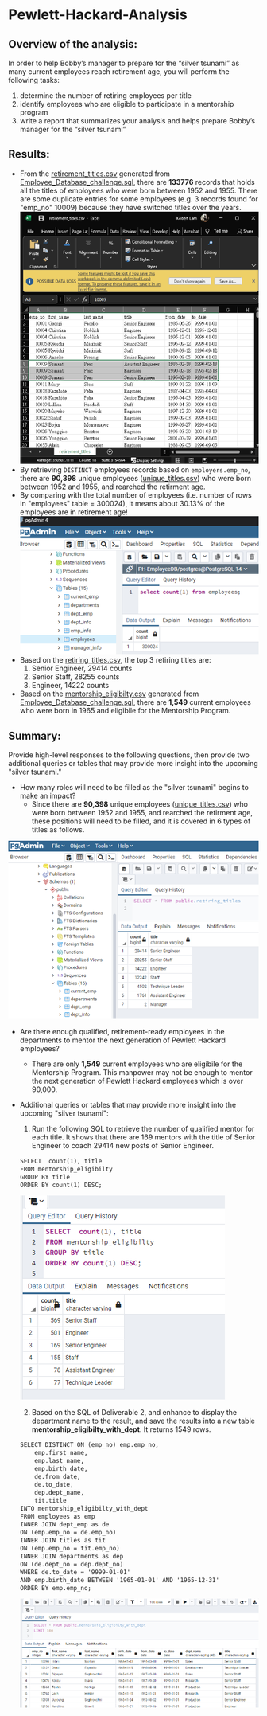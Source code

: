 # Pewlett-Hackard-Analysis

## Overview of the analysis:
In order to help Bobby’s manager to prepare for the “silver tsunami” as many current employees reach retirement age, you will perform the following tasks:
1. determine the number of retiring employees per title
2. identify employees who are eligible to participate in a mentorship program
3. write a report that summarizes your analysis and helps prepare Bobby’s manager for the “silver tsunami”

## Results:
- From the [retirement_titles.csv](Data/retirement_titles.csv) generated from [Employee_Database_challenge.sql](Queries/Employee_Database_challenge.sql), there are **133776** records that holds all the titles of employees who were born between 1952 and 1955. There are some duplicate entries for some employees (e.g. 3 records found for "emp_no" 10009) because they have switched titles over the years.
![Retirement Titles](Resources/Retirement_titles.png)
- By retrieving `DISTINCT` employees records based on `employers.emp_no`, there are **90,398** unique employees ([unique_titles.csv](Data/unique_titles.csv)) who were born between 1952 and 1955, and rearched the retirment age.
- By comparing with the total number of employees (i.e. number of rows in "employees" table =  300024), it means about 30.13% of the employees are in retirement age!
![Total Employees](Resources/Total_Employees.png)
- Based on the [retiring_titles.csv](Data/retiring_titles.csv), the top 3 retiring titles are:
    1. Senior Engineer, 29414 counts
    2. Senior Staff, 28255 counts
    3. Engineer, 14222 counts
- Based on the [mentorship_eligibilty.csv](Data/mentorship_eligibilty.csv) generated from [Employee_Database_challenge.sql](Queries/Employee_Database_challenge.sql), there are **1,549** current employees who were born in 1965 and eligibile for the Mentorship Program.

## Summary:
Provide high-level responses to the following questions, then provide two additional queries or tables that may provide more insight into the upcoming "silver tsunami."

- How many roles will need to be filled as the "silver tsunami" begins to make an impact?
    - Since there are **90,398** unique employees ([unique_titles.csv](Data/unique_titles.csv)) who were born between 1952 and 1955, and rearched the retirment age, these positions will need to be filled, and it is covered in 6 types of titles as follows.

![Retiring Titles](Resources/Retiring_titles.png)

- Are there enough qualified, retirement-ready employees in the departments to mentor the next generation of Pewlett Hackard employees?
    - There are only **1,549** current employees who are eligibile for the Mentorship Program.  This manpower may not be enough to mentor the next generation of Pewlett Hackard employees which is over 90,000.

- Additional queries or tables that may provide more insight into the upcoming "silver tsunami":
    1) Run the following SQL to retrieve the number of qualified mentor for each title.  It shows that there are 169 mentors with the title of Senior Engineer to coach 29414 new posts of Senior Engineer.
    ```
    SELECT  count(1), title
    FROM mentorship_eligibilty
    GROUP BY title
    ORDER BY count(1) DESC;
    ```
    ![Mentor Titles](Resources/Mentorship_titles.png)

    2) Based on the SQL of Deliverable 2, and enhance to display the department name to the result, and save the results into a new table **mentorship_eligibilty_with_dept**.  It returns 1549 rows.
    ```
    SELECT DISTINCT ON (emp_no) emp.emp_no,
	    emp.first_name,
    	emp.last_name,
    	emp.birth_date,
    	de.from_date,
    	de.to_date,
    	dep.dept_name,
    	tit.title
    INTO mentorship_eligibilty_with_dept
    FROM employees as emp
    INNER JOIN dept_emp as de
    ON (emp.emp_no = de.emp_no)
    INNER JOIN titles as tit
    ON (emp.emp_no = tit.emp_no)
    INNER JOIN departments as dep
    ON (de.dept_no = dep.dept_no)
    WHERE de.to_date = '9999-01-01'
    AND emp.birth_date BETWEEN '1965-01-01' AND '1965-12-31'
    ORDER BY emp.emp_no;
    ```
    ![Mentor Eligibilty](Resources/mentorship_eligibilty_with_dept.png)
    
